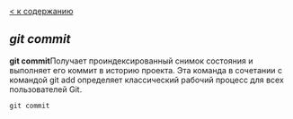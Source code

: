 [< к содержанию](./readme.md)

## ***git commit***

**git commit**Получает проиндексированный снимок состояния и выполняет его коммит в историю проекта. Эта команда в сочетании с командой git add определяет классический рабочий процесс для всех пользователей Git.

```
git commit
```